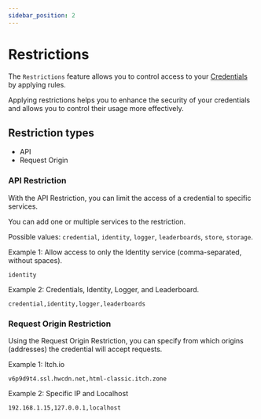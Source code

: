 ```yaml
---
sidebar_position: 2
---
```


# Restrictions

The `Restrictions` feature allows you to control access to your [Credentials](credential.md) by applying rules.

Applying restrictions helps you to enhance the security of your credentials and allows you to control their usage more effectively.

## Restriction types

* API
* Request Origin

### API Restriction
With the API Restriction, you can limit the access of a credential to specific services.

You can add one or multiple services to the restriction.

Possible values: `credential`, `identity`, `logger`, `leaderboards`, `store`, `storage`.

Example 1: Allow access to only the Identity service (comma-separated, without spaces).
```
identity
```

Example 2: Credentials, Identity, Logger, and Leaderboard.
```
credential,identity,logger,leaderboards
```

### Request Origin Restriction

Using the Request Origin Restriction, you can specify from which origins (addresses) the credential will accept requests.

Example 1: Itch.io
```
v6p9d9t4.ssl.hwcdn.net,html-classic.itch.zone
```

Example 2: Specific IP and Localhost
```
192.168.1.15,127.0.0.1,localhost
```


